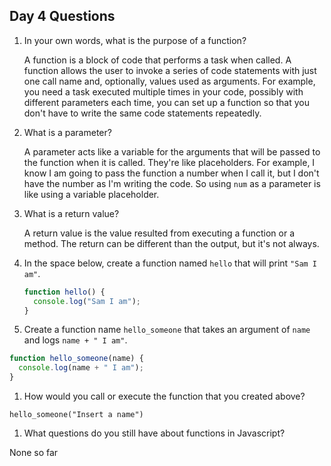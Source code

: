 ## Day 4 Questions

1. In your own words, what is the purpose of a function?

   A function is a block of code that performs a task when called. A function allows the user to invoke a series of code statements with just one call name and, optionally, values used as arguments. For example, you need a task executed multiple times in your code, possibly with different parameters each time, you can set up a function so that you don't have to write the same code statements repeatedly.

1. What is a parameter?

   A parameter acts like a variable for the arguments that will be passed to the function when it is called. They're like placeholders. For example, I know I am going to pass the function a number when I call it, but I don't have the number as I'm writing the code. So using `num` as a parameter is like using a variable placeholder.

1. What is a return value?

   A return value is the value resulted from executing a function or a method. The return can be different than the output, but it's not always.

1. In the space below, create a function named `hello` that will print `"Sam I am"`.

   ```Javascript
   function hello() {
     console.log("Sam I am");
   }
   ```

1. Create a function name `hello_someone` that takes an argument of `name` and logs `name + " I am"`.

  ```Javascript
  function hello_someone(name) {
    console.log(name + " I am");
  }
  ```

1. How would you call or execute the function that you created above?

  `hello_someone("Insert a name")`

1. What questions do you still have about functions in Javascript?

  None so far
